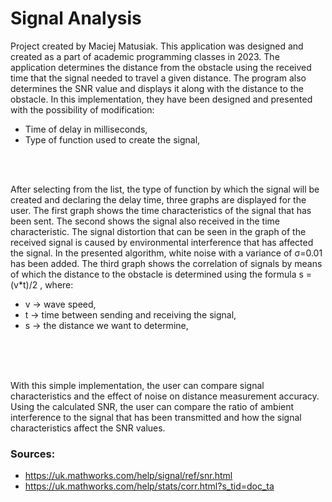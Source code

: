 # Signal Analysis

Project created by Maciej Matusiak. This application was designed and created as a part of academic programming classes in 2023. The application determines the distance from the obstacle using the received time that the signal needed to travel a given distance. The program also determines the SNR value and displays it along with the distance to the obstacle. In this implementation, they have been designed and presented with the possibility of modification:

- Time of delay in milliseconds,
- Type of function used to create the signal,
<br >



<br >

After selecting from the list, the type of function by which the signal will be created and declaring the delay time, three graphs are displayed for the user. The first graph shows the time characteristics of the signal that has been sent. The second shows the signal also received in the time characteristic. The signal distortion that can be seen in the graph of the received signal is caused by environmental interference that has affected the signal. In the presented algorithm, white noise with a variance of σ=0.01 has been added. The third graph shows the correlation of signals by means of which the distance to the obstacle is determined using the formula 
s = (v*t)/2 , where:
-	v -> wave speed,
-	t -> time between sending and receiving the signal,
-	s -> the distance we want to determine,
<br >



<br >



<br >

With this simple implementation, the user can compare signal characteristics and the effect of noise on distance measurement accuracy. Using the calculated SNR, the user can compare the ratio of ambient interference to the signal that has been transmitted and how the signal characteristics affect the SNR values.


### Sources:

- https://uk.mathworks.com/help/signal/ref/snr.html
- https://uk.mathworks.com/help/stats/corr.html?s_tid=doc_ta
